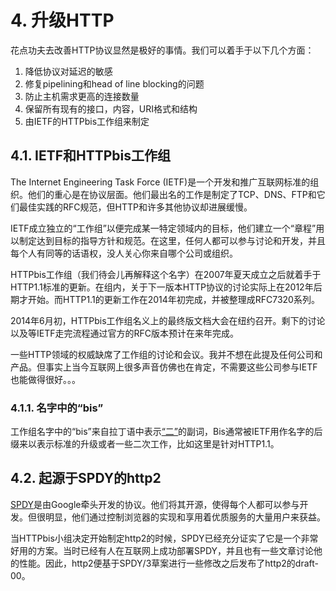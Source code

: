 # 4. 升级HTTP

花点功夫去改善HTTP协议显然是极好的事情。我们可以着手于以下几个方面：

1. 降低协议对延迟的敏感
2. 修复pipelining和head of line blocking的问题
3. 防止主机需求更高的连接数量
4. 保留所有现有的接口，内容，URI格式和结构
5. 由IETF的HTTPbis工作组来制定  <!-- 这一段有点莫名其妙 -->

## 4.1. IETF和HTTPbis工作组

The Internet Engineering Task Force (IETF)是一个开发和推广互联网标准的组织。他们的重心是在协议层面。他们最出名的工作是制定了TCP、DNS、FTP和它们最佳实践的RFC规范，但HTTP和许多其他协议却进展缓慢。<!-- 最后一句话不太好 -->

IETF成立独立的“工作组”以便完成某一特定领域内的目标，他们建立一个“章程”用以制定达到目标的指导方针和规范。在这里，任何人都可以参与讨论和开发，并且每个人有同等的话语权，没人关心你来自哪个公司或组织。

HTTPbis工作组（我们待会儿再解释这个名字）在2007年夏天成立之后就着手于HTTP1.1标准的更新。在组内，关于下一版本HTTP协议的讨论实际上在2012年后期才开始。而HTTP1.1的更新工作在2014年初完成，并被整理成RFC7320系列。

2014年6月初，HTTPbis工作组名义上的最终版文档大会在纽约召开。剩下的讨论以及等IETF走完流程通过官方的RFC版本预计在来年完成。<!-- 这一段有点别扭 -->

一些HTTP领域的权威缺席了工作组的讨论和会议。我并不想在此提及任何公司和产品。但事实上当今互联网上很多声音仿佛也在肯定，不需要这些公司参与IETF也能做得很好。。。

### 4.1.1. 名字中的“bis”

工作组名字中的“bis”来自拉丁语中表示[“二”](http://en.wiktionary.org/wiki/bis#Latin)的副词，Bis通常被IETF用作名字的后缀来以表示标准的升级或者一些二次工作，比如这里是针对HTTP1.1。

## 4.2. 起源于SPDY的http2

[SPDY](http://en.wikipedia.org/wiki/SPDY)是由Google牵头开发的协议。他们将其开源，使得每个人都可以参与开发。但很明显，他们通过控制浏览器的实现和享用着优质服务的大量用户来获益。<!-- 这一句段翻译的怪怪的 -->

当HTTPbis小组决定开始制定http2的时候，SPDY已经充分证实了它是一个非常好用的方案。当时已经有人在互联网上成功部署SPDY，并且也有一些文章讨论他的性能。因此，http2便基于SPDY/3草案进行一些修改之后发布了http2的draft-00。

<!-- Review备注：有几段怪怪的，已标出 -->